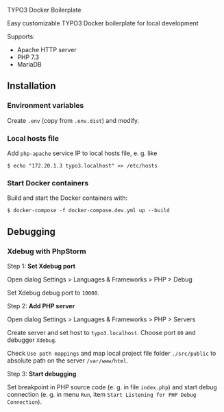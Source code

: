 TYPO3 Docker Boilerplate

Easy customizable TYPO3 Docker boilerplate for local development

Supports:

* Apache HTTP server
* PHP 7.3
* MariaDB

## Installation

### Environment variables

Create `.env` (copy from `.env.dist`) and modify.

### Local hosts file

Add `php-apache` service IP to local hosts file, e. g. like

```shell script
$ echo "172.20.1.3 typo3.localhost" >> /etc/hosts
```

### Start Docker containers

Build and start the Docker containers with:

```shell script
$ docker-compose -f docker-compose.dev.yml up --build
```

## Debugging

### Xdebug with PhpStorm

Step 1: __Set Xdebug port__

Open dialog Settings > Languages & Frameworks > PHP > Debug

Set Xdebug debug port to `10000`.

Step 2: __Add PHP server__

Open dialog Settings > Languages & Frameworks > PHP > Servers

Create server and set host to `typo3.localhost`. Choose port `80` and debugger `Xdebug`.

Check `Use path mappings` and map local project file folder `./src/public` to absolute path on the server `/var/www/html`.

Step 3: __Start debugging__

Set breakpoint in PHP source code (e. g. in file `index.php`) and start debug connection (e. g. in menu `Run`, item `Start Listening for PHP Debug Connection`).

